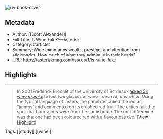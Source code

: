 ![rw-book-cover](https://asteriskmag.com/issues/1/assets/social/Asterisk_mark_red.png)

## Metadata
- Author: [[Scott Alexander]]
- Full Title: Is Wine Fake?—Asterisk
- Category: #articles
- Summary: Wine commands wealth, prestige, and attention from aficionados. How much of what they admire is in their heads?
- URL: https://asteriskmag.com/issues/1/is-wine-fake

## Highlights
***

> In 2001 Frédérick Brochet of the University of Bordeaux [asked 54 wine experts](https://www.sciencedirect.com/science/article/abs/pii/S0093934X01924939) to test two glasses of wine – one red, one white. Using the typical language of tasters, the panel described the red as “jammy" and commented on its crushed red fruit.
> The critics failed to spot that both wines were from the same bottle. The only difference was that one had been coloured red with a flavourless dye. ([View Highlight](https://read.readwise.io/read/01gk4c1ry4y646a0peb1zp8866))

Tags: [[study]] [[wine]] 

